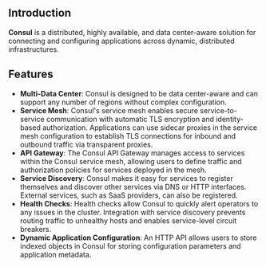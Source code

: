 ## Introduction

**Consul** is a distributed, highly available, and data center-aware solution for connecting and configuring applications across dynamic, distributed infrastructures.

## Features

- **Multi-Data Center**: Consul is designed to be data center-aware and can support any number of regions without complex configuration.
- **Service Mesh**: Consul's service mesh enables secure service-to-service communication with automatic TLS encryption and identity-based authorization. Applications can use sidecar proxies in the service mesh configuration to establish TLS connections for inbound and outbound traffic via transparent proxies.
- **API Gateway**: The Consul API Gateway manages access to services within the Consul service mesh, allowing users to define traffic and authorization policies for services deployed in the mesh.
- **Service Discovery**: Consul makes it easy for services to register themselves and discover other services via DNS or HTTP interfaces. External services, such as SaaS providers, can also be registered.
- **Health Checks**: Health checks allow Consul to quickly alert operators to any issues in the cluster. Integration with service discovery prevents routing traffic to unhealthy hosts and enables service-level circuit breakers.
- **Dynamic Application Configuration**: An HTTP API allows users to store indexed objects in Consul for storing configuration parameters and application metadata.
